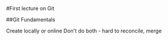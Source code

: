 

#First lecture on Git

##Git Fundamentals


Create locally or online
Don't do both - hard to reconcile, merge
